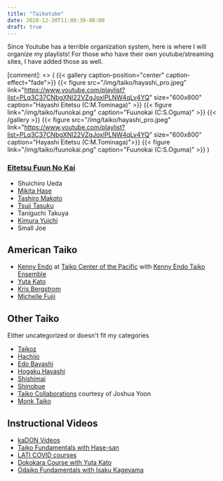 ```yaml
---
title: "Taikotube"
date: 2020-12-30T11:08:30-08:00
draft: true
---
```

Since Youtube has a terrible organization system, here is where I will organize my playlists!
For those who have their own youtube/streaming sites, I have added those as well.  

[comment]: <> (
{{< gallery caption-position="center"  caption-effect="fade">}} 
{{< figure src="/img/taiko/hayashi_pro.jpeg" link="https://www.youtube.com/playlist?list=PLq3C37CNbgXNl22VZgJoxIPLNW4qLv4YQ" size="600x800" caption="Hayashi Eitetsu (C:M.Tominaga)" >}}
{{< figure link="/img/taiko/fuunokai.png" caption="Fuunokai (C:S.Oguma)" >}}
{{< /gallery >}}
{{< figure src="/img/taiko/hayashi_pro.jpeg" link="https://www.youtube.com/playlist?list=PLq3C37CNbgXNl22VZgJoxIPLNW4qLv4YQ" size="600x800" caption="Hayashi Eitetsu (C:M.Tominaga)">}}
{{< figure link="/img/taiko/fuunokai.png" caption="Fuunokai (C:S.Oguma)" >}}
)
### [Eitetsu Fuun No Kai](https://www.youtube.com/playlist?list=PLq3C37CNbgXOu8En6yF4tPFmM3neNJNkG)
* Shuichiro Ueda
* [Mikita Hase](https://www.youtube.com/playlist?list=PLq3C37CNbgXMdqs7c4vSjTI0aQIgYkF2p)
* [Tashiro Makoto](https://www.youtube.com/playlist?list=PLq3C37CNbgXMD4iMbgpVoRY6vm62g1DXj)
* [Tsuji Tasuku](https://www.youtube.com/playlist?list=PLq3C37CNbgXONGm5bTut5kBl2P2tCo90e)
* Taniguchi Takuya
* [Kimura Yuichi](https://www.youtube.com/playlist?list=PLq3C37CNbgXP4mTmdxfo-Vh8MwViLg69p)
* Small Joe
## American Taiko
* [Kenny Endo](https://www.youtube.com/playlist?list=PLq3C37CNbgXNEUVYTCTsHGtXJlCd98g\_1)
at [Taiko Center of the Pacific](https://www.youtube.com/user/ketetcp)
with [Kenny Endo Taiko Ensemble](https://www.youtube.com/user/KendoMusicTCP)
* [Yuta Kato](https://www.youtube.com/playlist?list=PLq3C37CNbgXOHsMnoZ-sYtHAgLorvHstr)
* [Kris Bergstrom](https://www.youtube.com/playlist?list=PLq3C37CNbgXNULQa6p746w6JJOu2bPbua)
* [Michelle Fujii](https://www.youtube.com/playlist?list=PLq3C37CNbgXNOZ3t7b852Y0RoS68jGdXm)
## Other Taiko
Either uncategorized or doesn't fit my categories
* [Taikoz](https://www.youtube.com/c/Taikoz)
* [Hachijo](https://www.youtube.com/playlist?list=PLq3C37CNbgXMkecXb80NwmjO7QD9HMyc0)
* [Edo Bayashi](https://www.youtube.com/playlist?list=PLq3C37CNbgXMkecXb80NwmjO7QD9HMyc0)
* [Hogaku Hayashi](https://www.youtube.com/playlist?list=PLq3C37CNbgXMkecXb80NwmjO7QD9HMyc0)
* [Shishimai](https://www.youtube.com/playlist?list=PLq3C37CNbgXN9_yuzd1MHysU8o81VT3Ft)
* [Shinobue](https://www.youtube.com/playlist?list=PLq3C37CNbgXNrRu_Udb4TdpQOnLbS8Ai0)
* [Taiko Collaborations](https://www.youtube.com/playlist?list=PLXxwyLP9N6SCXnlDpkXBwe1HIFGAsASSj) courtesy of Joshua Yoon
* [Monk Taiko](https://www.youtube.com/playlist?list=PLq3C37CNbgXPx6k1qAGURxVjpRMt9O-mi)
## Instructional Videos
* [kaDON Videos](https://kadon.com/)
* [Taiko Fundamentals with Hase-san](https://mkthase.wixsite.com/mikitaonline?lang=en)
* [LATI COVID courses](https://sites.google.com/view/latixcovid-19/)
* [Dokokara Course with Yuta Kato](https://www.youtube.com/playlist?list=PLmqCLyBTXaehq8wfCZvtvMYxQp0lVSxa0)
* [Odaiko Fundamentals with Isaku Kageyama](https://www.youtube.com/playlist?list=PLOvTleOrOE3-PqipRbClmNa1AITM9jr2A)
    

